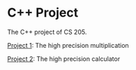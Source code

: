 # C++ Project

The C++ project of CS 205.

[Project 1](project_1/): The high precision multiplication

[Project 2](project_2/): The high precision calculator
